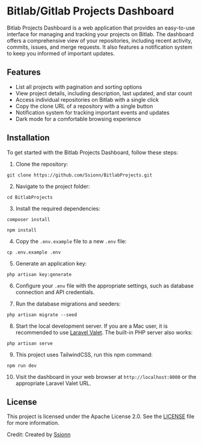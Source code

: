 # Bitlab/Gitlab Projects Dashboard

Bitlab Projects Dashboard is a web application that provides an easy-to-use interface for managing and tracking your projects on Bitlab. The dashboard offers a comprehensive view of your repositories, including recent activity, commits, issues, and merge requests. It also features a notification system to keep you informed of important updates.

## Features

- List all projects with pagination and sorting options
- View project details, including description, last updated, and star count
- Access individual repositories on Bitlab with a single click
- Copy the clone URL of a repository with a single button
- Notification system for tracking important events and updates
- Dark mode for a comfortable browsing experience

## Installation

To get started with the Bitlab Projects Dashboard, follow these steps:

1. Clone the repository:

```git clone https://github.com/Ssionn/BitlabProjects.git```

2. Navigate to the project folder:

```cd BitlabProjects```


3. Install the required dependencies:

```composer install```

```npm install```

4. Copy the `.env.example` file to a new `.env` file:

```cp .env.example .env```


5. Generate an application key:

```php artisan key:generate```

6. Configure your `.env` file with the appropriate settings, such as database connection and API credentials.

7. Run the database migrations and seeders:

```php artisan migrate --seed```

8. Start the local development server. If you are a Mac user, it is recommended to use [Laravel Valet](https://laravel.com/docs/valet). The built-in PHP server also works:

```php artisan serve```

9. This project uses TailwindCSS, run this npm command:

```npm run dev```

10. Visit the dashboard in your web browser at `http://localhost:8000` or the appropriate Laravel Valet URL.

## License

This project is licensed under the Apache License 2.0. See the [LICENSE](LICENSE) file for more information.

Credit: Created by [Ssionn](https://github.com/Ssionn)
